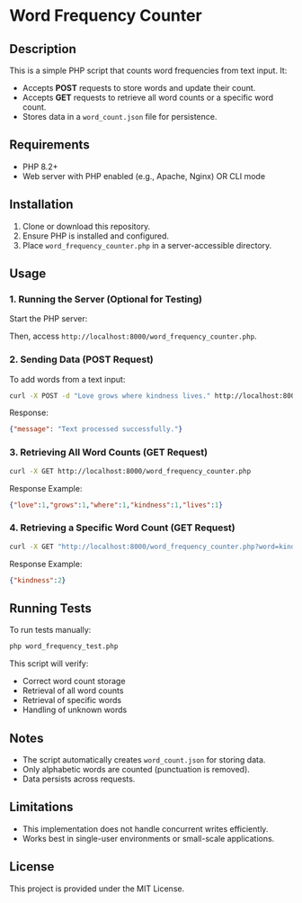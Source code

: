 # Word Frequency Counter

## Description
This is a simple PHP script that counts word frequencies from text input. It:
- Accepts **POST** requests to store words and update their count.
- Accepts **GET** requests to retrieve all word counts or a specific word count.
- Stores data in a `word_count.json` file for persistence.

## Requirements
- PHP 8.2+
- Web server with PHP enabled (e.g., Apache, Nginx) OR CLI mode

## Installation
1. Clone or download this repository.
2. Ensure PHP is installed and configured.
3. Place `word_frequency_counter.php` in a server-accessible directory.

## Usage

### 1. Running the Server (Optional for Testing)
Start the PHP server:

Then, access `http://localhost:8000/word_frequency_counter.php`.

### 2. Sending Data (POST Request)
To add words from a text input:
```sh
curl -X POST -d "Love grows where kindness lives." http://localhost:8000/word_frequency_counter.php
```
Response:
```json
{"message": "Text processed successfully."}
```

### 3. Retrieving All Word Counts (GET Request)
```sh
curl -X GET http://localhost:8000/word_frequency_counter.php
```
Response Example:
```json
{"love":1,"grows":1,"where":1,"kindness":1,"lives":1}
```

### 4. Retrieving a Specific Word Count (GET Request)
```sh
curl -X GET "http://localhost:8000/word_frequency_counter.php?word=kindness"
```
Response Example:
```json
{"kindness":2}
```

## Running Tests
To run tests manually:
```sh
php word_frequency_test.php
```
This script will verify:
- Correct word count storage
- Retrieval of all word counts
- Retrieval of specific words
- Handling of unknown words

## Notes
- The script automatically creates `word_count.json` for storing data.
- Only alphabetic words are counted (punctuation is removed).
- Data persists across requests.

## Limitations
- This implementation does not handle concurrent writes efficiently.
- Works best in single-user environments or small-scale applications.

## License
This project is provided under the MIT License.

